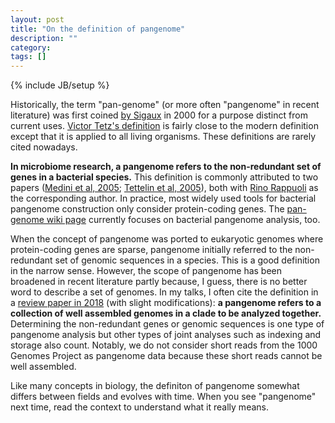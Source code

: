 ```yaml
---
layout: post
title: "On the definition of pangenome"
description: ""
category: 
tags: []
---
```

{% include JB/setup %}

Historically, the term "pan-genome" (or more often "pangenome" in recent
literature) was first coined [by Sigaux][first] in
2000 for a purpose distinct from current uses. [Victor Tetz's
definition][origin0] is fairly close to the modern definition except that it is
applied to all living organisms. These definitions are rarely cited nowadays.

**In microbiome research, a pangenome refers to the non-redundant set of genes in a bacterial species.**
This definition is commonly attributed to two papers ([Medini et al,
2005][origin1]; [Tettelin et al, 2005][origin2]), both with [Rino Rappuoli][rr]
as the corresponding author. In practice, most widely used tools for
bacterial pangenome construction only consider protein-coding genes.
The [pan-genome wiki page][wiki] currently focuses on bacterial pangenome
analysis, too.

When the concept of pangenome was ported to eukaryotic genomes where
protein-coding genes are sparse, pangenome initially referred to the
non-redundant set of genomic sequences in a species. This is a good definition
in the narrow sense. However, the scope of pangenome has been broadened in
recent literature partly because, I guess, there is no better word to describe a set of genomes.
In my talks, I often cite the definition in a [review paper
in 2018][comp-review] (with slight modifications): **a pangenome refers to a
collection of well assembled genomes in a clade to be analyzed together.** Determining the
non-redundant genes or genomic sequences is one type of pangenome analysis but other
types of joint analyses such as indexing and storage also count. Notably, we do
not consider short reads from the 1000 Genomes Project as pangenome data
because these short reads cannot be well assembled.

Like many concepts in biology, the definiton of pangenome somewhat differs
between fields and evolves with time. When you see "pangenome" next time, read
the context to understand what it really means.

[comp-review]: https://pubmed.ncbi.nlm.nih.gov/27769991/
[first]: https://pubmed.ncbi.nlm.nih.gov/11261250/
[origin1]: https://pubmed.ncbi.nlm.nih.gov/16185861/
[origin2]: https://pubmed.ncbi.nlm.nih.gov/16172379/
[rr]: https://en.wikipedia.org/wiki/Rino_Rappuoli
[pm-search]: https://pubmed.ncbi.nlm.nih.gov/?term=%22pangenome%22+OR+%22pan-genome%22%5Btiab%5D&filter=years.1982-2005
[origin0]: https://pubmed.ncbi.nlm.nih.gov/15990697/
[wiki]: https://en.wikipedia.org/wiki/Pan-genome
